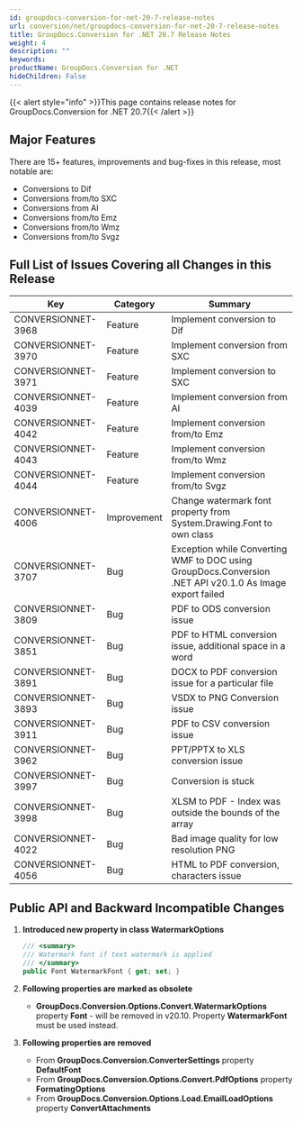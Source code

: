 ```yaml
---
id: groupdocs-conversion-for-net-20-7-release-notes
url: conversion/net/groupdocs-conversion-for-net-20-7-release-notes
title: GroupDocs.Conversion for .NET 20.7 Release Notes
weight: 4
description: ""
keywords: 
productName: GroupDocs.Conversion for .NET
hideChildren: False
---
```

{{< alert style="info" >}}This page contains release notes for GroupDocs.Conversion for .NET 20.7{{< /alert >}}

## Major Features

There are 15+ features, improvements and bug-fixes in this release, most notable are:

*   Conversions to Dif
*   Conversions from/to SXC
*   Conversions from AI
*   Conversions from/to Emz
*   Conversions from/to Wmz
*   Conversions from/to Svgz

## Full List of Issues Covering all Changes in this Release


| Key | Category | Summary |
| --- | --- | --- |
| CONVERSIONNET-3968    |	Feature |	Implement conversion to Dif |
| CONVERSIONNET-3970    |	Feature |	Implement conversion from SXC |
| CONVERSIONNET-3971    |	Feature |	Implement conversion to SXC |
| CONVERSIONNET-4039    |	Feature |	Implement conversion from AI |
| CONVERSIONNET-4042    |	Feature |	Implement conversion from/to Emz |
| CONVERSIONNET-4043    |	Feature |	Implement conversion from/to Wmz |
| CONVERSIONNET-4044    |	Feature |	Implement conversion from/to Svgz |
| CONVERSIONNET-4006    |	Improvement |	Change watermark font property from System.Drawing.Font to own class |
| CONVERSIONNET-3707    |	Bug |	Exception while Converting WMF to DOC using GroupDocs.Conversion .NET API v20.1.0 As Image export failed |
| CONVERSIONNET-3809    |	Bug |	PDF to ODS conversion issue |
| CONVERSIONNET-3851    |	Bug |	PDF to HTML conversion issue, additional space in a word |
| CONVERSIONNET-3891    |	Bug |	DOCX to PDF conversion issue for a particular file |
| CONVERSIONNET-3893    |	Bug |	VSDX to PNG Conversion issue |
| CONVERSIONNET-3911    |	Bug |	PDF to CSV conversion issue |
| CONVERSIONNET-3962    |	Bug |	PPT/PPTX to XLS conversion issue |
| CONVERSIONNET-3997    |	Bug |	Conversion is stuck |
| CONVERSIONNET-3998    |	Bug |	XLSM to PDF - Index was outside the bounds of the array |
| CONVERSIONNET-4022    |	Bug |	Bad image quality for low resolution PNG |
| CONVERSIONNET-4056    |	Bug |	HTML to PDF conversion, characters issue |


## Public API and Backward Incompatible Changes

1.  **Introduced new property in class WatermarkOptions**
    
    ```csharp
    /// <summary>
    /// Watermark font if text watermark is applied
    /// </summary>
    public Font WatermarkFont { get; set; }
    ```
    
2.  **Following properties are marked as obsolete**
    
    * **GroupDocs.Conversion.Options.Convert.WatermarkOptions** property **Font**  - will be removed in v20.10. Property **WatermarkFont** must be used instead.
    
3.  **Following properties are removed**
    
    * From **GroupDocs.Conversion.ConverterSettings** property **DefaultFont**
    * From **GroupDocs.Conversion.Options.Convert.PdfOptions** property **FormatingOptions**
    * From **GroupDocs.Conversion.Options.Load.EmailLoadOptions** property **ConvertAttachments**
